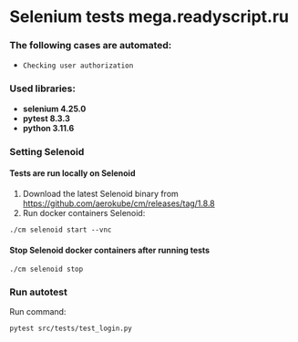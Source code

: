 # Selenium tests mega.readyscript.ru

### The following cases are automated:
* `Checking user authorization`

### Used libraries:
* **selenium 4.25.0** 
* **pytest 8.3.3**
* **python 3.11.6**

### Setting Selenoid
#### Tests are run locally on Selenoid
1) Download the latest Selenoid binary from https://github.com/aerokube/cm/releases/tag/1.8.8
2) Run docker containers Selenoid:
```
./cm selenoid start --vnc
```

#### Stop Selenoid docker containers after running tests
```
./cm selenoid stop
```

### Run аutotest
Run command:
```bash
pytest src/tests/test_login.py
```